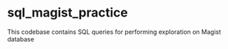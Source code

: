 # sql_magist_practice

This codebase contains SQL queries for performing exploration on Magist database
